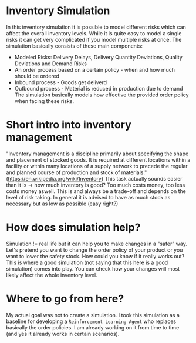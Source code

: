 # Inventory Simulation
In this inventory simulation it is possible to model different risks which can affect the overall inventory levels. While it is quite easy to model a single risks it can get very complicated if you model multiple risks at once. The simulation basically consists of these main components:
* Modeled Risks: Delivery Delays, Delivery Quantity Deviations, Quality Deviations and Demand Risks
* An order process based on a certain policy - when and how much should be ordered
* Inbound process - Goods get deliverd
* Outbound process - Material is reduced in production due to demand
The simulation basically models how effective the provided order policy when facing these risks.

# Short intro into inventory management
"Inventory management is a discipline primarily about specifying the shape and placement of stocked goods. It is required at different locations within a facility or within many locations of a supply network to precede the regular and planned course of production and stock of materials." (https://en.wikipedia.org/wiki/Inventory)
This task actually sounds easier than it is -> how much inventory is good? Too much costs money, too less costs money aswell. This is and always be a trade-off and depends on the level of risk taking. In general it is advised to have as much stock as necessary but as low as possible (easy right?)

# How does simulation help?
Simulation != real life but it can help you to make changes in a "safer" way. Let's pretend you want to change the order policy of your product or you want to lower the safety stock. How could you know if it really works out? This is where a good simulation (not saying that this here is a good simulation) comes into play. You can check how your changes will most likely affect the whole inventory level.

# Where to go from here?
My actual goal was not to create a simulation. I took this simulation as a baseline for developing a `Reinforcement Learning Agent` who replaces basically the order policies. I am already working on it from time to time (and yes it already works in certain scenarios).
